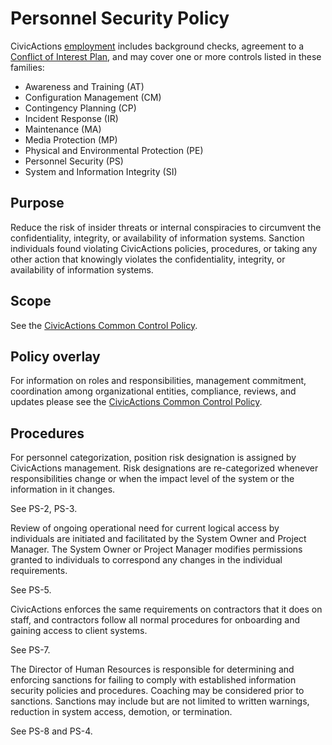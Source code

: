 # Personnel Security Policy

CivicActions
[employment](https://civicactions-handbook.readthedocs.io/en/latest/03-policies/employment/)
includes background checks, agreement to a [Conflict of Interest
Plan](https://docs.google.com/document/d/1JSvThcqIM8BSmIoAjUrNZPdx0wemMCiyrBRyChORfv0/edit?usp=sharing), and may cover one or more controls listed in these families:


* Awareness and Training (AT)
* Configuration Management (CM)
* Contingency Planning (CP)
* Incident Response (IR)
* Maintenance (MA)
* Media Protection (MP)
* Physical and Environmental Protection (PE)
* Personnel Security (PS)
* System and Information Integrity (SI)

## Purpose

Reduce the risk of insider threats or internal conspiracies to circumvent the
confidentiality, integrity, or availability of information systems. Sanction individuals
found violating CivicActions policies, procedures, or taking any other action that
knowingly violates the confidentiality, integrity, or availability of information systems.

## Scope

See the [CivicActions Common Control Policy](CivicActions-Common-Control-Policy.md).

## Policy overlay

For information on roles and responsibilities, management commitment, coordination among
organizational entities, compliance, reviews, and updates please see the
[CivicActions Common Control Policy](CivicActions-Common-Control-Policy.md).

## Procedures

For personnel categorization, position risk designation is assigned by CivicActions management. Risk designations are re-categorized whenever responsibilities change or when the impact level of the system or the information in it changes.

See PS-2, PS-3.

Review of ongoing operational need for current logical access by individuals are initiated and facilitated by the System Owner and Project Manager. The System Owner or Project Manager modifies permissions granted to individuals to correspond any changes in the individual requirements.

See PS-5.

CivicActions enforces the same requirements on contractors that it does on staff, and contractors follow all normal procedures for onboarding and gaining access to client systems.

See PS-7.

The Director of Human Resources is responsible for determining and enforcing sanctions for
failing to comply with established information security policies and procedures. Coaching
may be considered prior to sanctions. Sanctions may include but are not limited to written
warnings, reduction in system access, demotion, or termination.

See PS-8 and PS-4.
